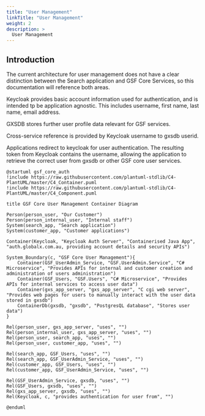 ```yaml
---
title: "User Management"
linkTitle: "User Management"
weight: 2
description: >
  User Management
---
```


## Introduction

The current architecture for user management does not have a clear distinction between the Search application and GSF Core Services, so this documentation will reference both areas.

Keycloak provides basic account information used for authentication, and is intended tp be application agnostic. This includes username, first name, last name, email address.

GXSDB stores further user profile data relevant for GSF services.

Cross-service reference is provided by Keycloak username to gxsdb userid.

Applications redirect to keycloak for user authentication. The resulting token from Keycloak contains the username, allowing the application to retrieve the correct user from gxsdb or other GSF core user services. 

```plantuml
@startuml gsf_core_auth
!include https://raw.githubusercontent.com/plantuml-stdlib/C4-PlantUML/master/C4_Container.puml
!include https://raw.githubusercontent.com/plantuml-stdlib/C4-PlantUML/master/C4_Component.puml

title GSF Core User Management Container Diagram

Person(person_user, "Our Customer")
Person(person_internal_user, "Internal staff")
System(search_app, "Search application")
System(customer_app, "Customer applications")

Container(Keycloak, "Keycloak Auth Server", "Containerised Java App", "auth.globalx.com.au, providing account details and security APIs")

System_Boundary(c, "GSF Core User Management"){
    Container(GSF_UserAdmin_Service, "GSF.UserAdmin.Service", "C# Microservice", "Provides APIs for internal and customer creation and administration of users administration")
    Container(GSF_Users, "GSF.Users", "C# Microservice", "Provides APIs for internal services to access user data")
    Container(gxs_app_server, "gxs_app_server", "C cgi web server", "Provides web pages for users to manually interact with the user data stored in gxsdb")
    ContainerDb(gxsdb, "gxsdb", "PostgresQL database", "Stores user data")
}

Rel(person_user, gxs_app_server, "uses", "")
Rel(person_internal_user, gxs_app_server, "uses", "")
Rel(person_user, search_app, "uses", "")
Rel(person_user, customer_app, "uses", "")

Rel(search_app, GSF_Users, "uses", "")
Rel(search_app, GSF_UserAdmin_Service, "uses", "")
Rel(customer_app, GSF_Users, "uses", "")
Rel(customer_app, GSF_UserAdmin_Service, "uses", "")

Rel(GSF_UserAdmin_Service, gxsdb, "uses", "")
Rel(GSF_Users, gxsdb, "uses", "")
Rel(gxs_app_server, gxsdb, "uses", "")
Rel(Keycloak, c, "provides authentication for user from", "")

@enduml
```